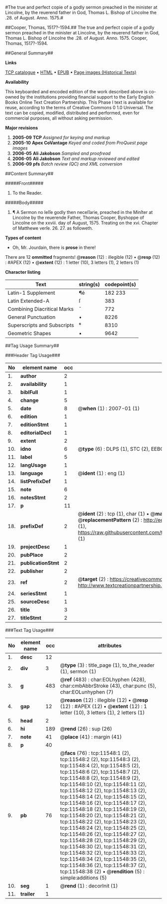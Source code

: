 #The true and perfect copie of a godly sermon preached in the minister at Lincolne, by the reuerend father in God, Thomas L. Bishop of Lincolne the .28. of August. Anno. 1575.#

##Cooper, Thomas, 1517?-1594.##
The true and perfect copie of a godly sermon preached in the minister at Lincolne, by the reuerend father in God, Thomas L. Bishop of Lincolne the .28. of August. Anno. 1575.
Cooper, Thomas, 1517?-1594.

##General Summary##

**Links**

[TCP catalogue](http://www.ota.ox.ac.uk/tcp/)  • 
[HTML](http://tei.it.ox.ac.uk/tcp/Texts-HTML/free/A19/A19279.html)  • 
[EPUB](http://tei.it.ox.ac.uk/tcp/Texts-EPUB/free/A19/A19279.epub) • 
[Page images (Historical Texts)](https://data.historicaltexts.jisc.ac.uk/view?pubId=eebo-99846569e&pageId=eebo-99846569e-11548-1)

**Availability**

This keyboarded and encoded edition of the
	       work described above is co-owned by the institutions
	       providing financial support to the Early English Books
	       Online Text Creation Partnership. This Phase I text is
	       available for reuse, according to the terms of Creative
	       Commons 0 1.0 Universal. The text can be copied,
	       modified, distributed and performed, even for
	       commercial purposes, all without asking permission.

**Major revisions**

1. __2005-09__ __TCP__ *Assigned for keying and markup*
1. __2005-10__ __Apex CoVantage__ *Keyed and coded from ProQuest page images*
1. __2006-05__ __Ali Jakobson__ *Sampled and proofread*
1. __2006-05__ __Ali Jakobson__ *Text and markup reviewed and edited*
1. __2006-09__ __pfs__ *Batch review (QC) and XML conversion*

##Content Summary##

#####Front#####

1. To the Reader.

#####Body#####

1. ¶ A Sermon no leſſe godly then neceſſarie, preached in the Minſter at Lincolne by the reuerende Father, Thomas Cooper, Byshoppe of Lincolne on the xxviii. day of August, 1575. Treating on the xvi. Chapter of Matthewe verſe. 26. 27. as followeth.

**Types of content**

  * Oh, Mr. Jourdain, there is **prose** in there!

There are 12 **ommitted** fragments! 
 @__reason__ (12) : illegible (12)  •  @__resp__ (12) : #APEX (12)  •  @__extent__ (12) : 1 letter (10), 3 letters (1), 2 letters (1)

**Character listing**


|Text|string(s)|codepoint(s)|
|---|---|---|
|Latin-1 Supplement|¶é|182 233|
|Latin Extended-A|ſ|383|
|Combining             Diacritical Marks|̄|772|
|General Punctuation|•|8226|
|Superscripts             and Subscripts|⁶|8310|
|Geometric Shapes|▪|9642|

##Tag Usage Summary##

###Header Tag Usage###

|No|element name|occ|attributes|
|---|---|---|---|
|1.|__author__|2||
|2.|__availability__|1||
|3.|__biblFull__|1||
|4.|__change__|5||
|5.|__date__|8| @__when__ (1) : 2007-01 (1)|
|6.|__edition__|1||
|7.|__editionStmt__|1||
|8.|__editorialDecl__|1||
|9.|__extent__|2||
|10.|__idno__|6| @__type__ (6) : DLPS (1), STC (2), EEBO-CITATION (1), PROQUEST (1), VID (1)|
|11.|__label__|5||
|12.|__langUsage__|1||
|13.|__language__|1| @__ident__ (1) : eng (1)|
|14.|__listPrefixDef__|1||
|15.|__note__|6||
|16.|__notesStmt__|2||
|17.|__p__|11||
|18.|__prefixDef__|2| @__ident__ (2) : tcp (1), char (1)  •  @__matchPattern__ (2) : ([0-9\-]+):([0-9IVX]+) (1), (.+) (1)  •  @__replacementPattern__ (2) : http://eebo.chadwyck.com/downloadtiff?vid=$1&page=$2 (1), https://raw.githubusercontent.com/textcreationpartnership/Texts/master/tcpchars.xml#$1 (1)|
|19.|__projectDesc__|1||
|20.|__pubPlace__|2||
|21.|__publicationStmt__|2||
|22.|__publisher__|2||
|23.|__ref__|2| @__target__ (2) : https://creativecommons.org/publicdomain/zero/1.0/ (1), http://www.textcreationpartnership.org/docs/. (1)|
|24.|__seriesStmt__|1||
|25.|__sourceDesc__|1||
|26.|__title__|3||
|27.|__titleStmt__|2||


###Text Tag Usage###

|No|element name|occ|attributes|
|---|---|---|---|
|1.|__desc__|12||
|2.|__div__|3| @__type__ (3) : title_page (1), to_the_reader (1), sermon (1)|
|3.|__g__|483| @__ref__ (483) : char:EOLhyphen (428), char:cmbAbbrStroke (43), char:punc (5), char:EOLunhyphen (7)|
|4.|__gap__|12| @__reason__ (12) : illegible (12)  •  @__resp__ (12) : #APEX (12)  •  @__extent__ (12) : 1 letter (10), 3 letters (1), 2 letters (1)|
|5.|__head__|2||
|6.|__hi__|189| @__rend__ (26) : sup (26)|
|7.|__note__|41| @__place__ (41) : margin (41)|
|8.|__p__|40||
|9.|__pb__|76| @__facs__ (76) : tcp:11548:1 (2), tcp:11548:2 (2), tcp:11548:3 (2), tcp:11548:4 (2), tcp:11548:5 (2), tcp:11548:6 (2), tcp:11548:7 (2), tcp:11548:8 (2), tcp:11548:9 (2), tcp:11548:10 (2), tcp:11548:11 (2), tcp:11548:12 (2), tcp:11548:13 (2), tcp:11548:14 (2), tcp:11548:15 (2), tcp:11548:16 (2), tcp:11548:17 (2), tcp:11548:18 (2), tcp:11548:19 (2), tcp:11548:20 (2), tcp:11548:21 (2), tcp:11548:22 (2), tcp:11548:23 (2), tcp:11548:24 (2), tcp:11548:25 (2), tcp:11548:26 (2), tcp:11548:27 (2), tcp:11548:28 (2), tcp:11548:29 (2), tcp:11548:30 (2), tcp:11548:31 (2), tcp:11548:32 (2), tcp:11548:33 (2), tcp:11548:34 (2), tcp:11548:35 (2), tcp:11548:36 (2), tcp:11548:37 (2), tcp:11548:38 (2)  •  @__rendition__ (5) : simple:additions (5)|
|10.|__seg__|1| @__rend__ (1) : decorInit (1)|
|11.|__trailer__|1||
